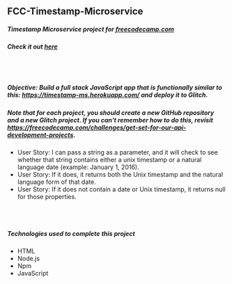 ## FCC-Timestamp-Microservice
##### Timestamp Microservice project for [freecodecamp.com](https://www.freecodecamp.com/challenges/timestamp-microservice)
##### Check it out [here](https://mixed-tadpole.glitch.me/)

<br/>
<br/>

##### Objective: Build a full stack JavaScript app that is functionally similar to this: https://timestamp-ms.herokuapp.com/ and deploy it to Glitch.
##### Note that for each project, you should create a new GitHub repository and a new Glitch project. If you can't remember how to do this, revisit https://freecodecamp.com/challenges/get-set-for-our-api-development-projects.
- User Story: I can pass a string as a parameter, and it will check to see whether that string contains either a unix timestamp or a natural language date (example: January 1, 2016).
- User Story: If it does, it returns both the Unix timestamp and the natural language form of that date.
- User Story: If it does not contain a date or Unix timestamp, it returns null for those properties.

<br/>
<br/>

##### Technologies used to complete this project
- HTML
- Node.js
- Npm
- JavaScript
